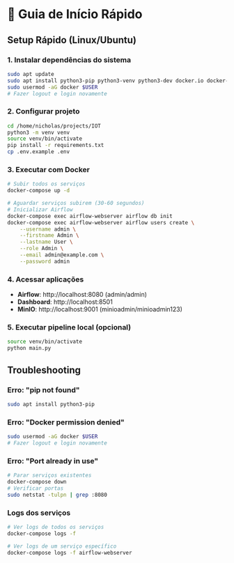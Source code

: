 # 🚀 Guia de Início Rápido

## Setup Rápido (Linux/Ubuntu)

### 1. Instalar dependências do sistema
```bash
sudo apt update
sudo apt install python3-pip python3-venv python3-dev docker.io docker-compose
sudo usermod -aG docker $USER
# Fazer logout e login novamente
```

### 2. Configurar projeto
```bash
cd /home/nicholas/projects/IOT
python3 -m venv venv
source venv/bin/activate
pip install -r requirements.txt
cp .env.example .env
```

### 3. Executar com Docker
```bash
# Subir todos os serviços
docker-compose up -d

# Aguardar serviços subirem (30-60 segundos)
# Inicializar Airflow
docker-compose exec airflow-webserver airflow db init
docker-compose exec airflow-webserver airflow users create \
    --username admin \
    --firstname Admin \
    --lastname User \
    --role Admin \
    --email admin@example.com \
    --password admin
```

### 4. Acessar aplicações
- **Airflow**: http://localhost:8080 (admin/admin)
- **Dashboard**: http://localhost:8501
- **MinIO**: http://localhost:9001 (minioadmin/minioadmin123)

### 5. Executar pipeline local (opcional)
```bash
source venv/bin/activate
python main.py
```

## Troubleshooting

### Erro: "pip not found"
```bash
sudo apt install python3-pip
```

### Erro: "Docker permission denied"
```bash
sudo usermod -aG docker $USER
# Fazer logout e login novamente
```

### Erro: "Port already in use"
```bash
# Parar serviços existentes
docker-compose down
# Verificar portas
sudo netstat -tulpn | grep :8080
```

### Logs dos serviços
```bash
# Ver logs de todos os serviços
docker-compose logs -f

# Ver logs de um serviço específico
docker-compose logs -f airflow-webserver
```

